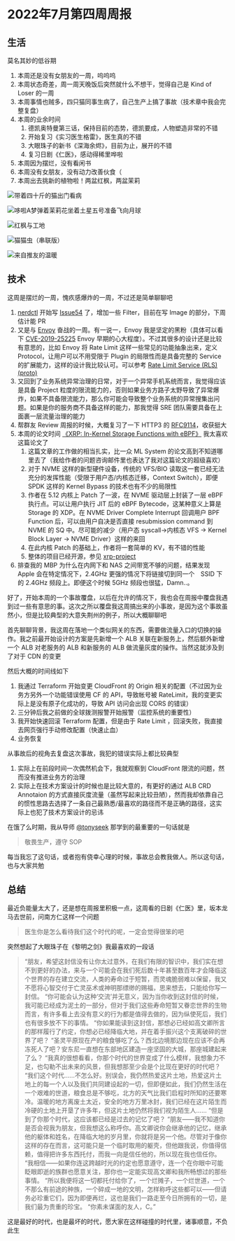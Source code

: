 # 2022年7月第四周周报

## 生活

莫名其妙的低谷期

1. 本周还是没有女朋友的一周，呜呜呜
2. 本周状态奇差，周一周天晚饭后突然就什么不想干，觉得自己是 Kind of Loser 的一周
3. 本周事情也贼多，四只猫同事生病了，自己生产上搞了事故（技术章中我会完整复盘）
4. 本周的业余时间
    1. 德凯奥特曼第三话，保持目前的态势，德凯要成，人物塑造非常的不错
    2. 开始复习《实习医生格雷》，医生真的不错
    3. 大眼珠子的新书《深海余烬》，目前为止，展开的不错
    4. 复习日剧《仁医》，感动得稀里哗啦
5. 本周因为摆烂，没有看闲书
6. 本周没有女朋友，没有动力改善伙食（
7. 本周出去挑新的植物啦！两盆红枫，两盆茉莉

![带着四十斤的猫出门看病](https://user-images.githubusercontent.com/7054676/180651768-ede748c8-145f-4df7-9882-bb8ab4d0475b.png)

![哆啦A梦弹着茉莉花坐着土星五号准备飞向月球](https://user-images.githubusercontent.com/7054676/180651773-85b59d0c-ab42-4358-ae21-fc6ede8bd540.png)

![红枫与工地](https://user-images.githubusercontent.com/7054676/180651779-53e74013-6187-4e54-88f9-cfaca9e5b565.png)

![猫猫虫（串联版）](https://user-images.githubusercontent.com/7054676/180651787-067fb7a8-2a20-4d67-88e3-ab02971d7765.png)

![来自推友的温暖](https://user-images.githubusercontent.com/7054676/180653612-01e290f8-4f15-450f-8b07-f2c570507722.png)

## 技术

这周是摆烂的一周，愧疚感爆炸的一周，不过还是简单聊聊吧

1. [nerdctl](https://github.com/containerd/nerdctl) 开始写 [Issue54](https://github.com/containerd/nerdctl/issues/54) 了，增加一些 Filter，目前在写 Image 的部分，下周估计能 PR
2. 又是与 [Envoy](https://github.com/envoyproxy/envoy) 奋战的一周。有一说一，Envoy 我是坚定的黑粉（具体可以看下 [CVE-2019-25225](https://github.com/envoyproxy/envoy/blob/main/security/postmortems/cve-2019-15225.md) Envoy 早期的心大程度）。不过其很多的设计还是比较有意思的，比如 Envoy 将 Rate Limit 这样一些常见的功能抽象出来，定义 Protocol，让用户可以不用受限于 Plugin 的局限性而是具备完整的 Service 的扩展能力，这样的设计我比较认可。可以参考 [Rate Limit Service (RLS) (proto)](https://www.envoyproxy.io/docs/envoy/latest/api-v3/service/ratelimit/v3/rls.proto)
3. 又回到了业务系统异常治理的日常，对于一个异常手机系统而言，我觉得应该是具备 Project 粒度的限流能力的，否则如果业务方路子太野导致了异常爆炸，如果不具备限流能力，那么你可能会导致整个业务系统的异常搜集出问题。如果是你的服务商不具备这样的能力，那我觉得 SRE 团队需要具备在上面裹一层流量治理的能力
4. 帮群友 Review 周报的时候，大概复习了一下 HTTP3 的 [RFC9114](https://datatracker.ietf.org/doc/rfc9114/)，收获挺大
5. 本周的论文时间 [《XRP: In-Kernel Storage Functions with eBPF》](https://www.usenix.org/conference/osdi22/presentation/zhong) 我太喜欢这篇论文了
    1. 这篇文章的工作做的相当扎实，比一众 ML System 的论文高到不知道哪里去了（我给作者的问题咨询邮件里也表达了我对这篇论文的超级喜欢）
    2. 对于 NVME 这样的新型硬件设备，传统的 VFS/BIO 读取这一套已经无法充分的发挥性能（受限于用户态/内核态迁移，Context Switch），即便 SPDK 这样的 Kernel Bypass 的技术也有不少的局限性
    3. 作者在 5.12 内核上 Patch 了一波，在 NVME 驱动层上封装了一层 eBPF 执行点。可以让用户执行 JIT 后的 eBPF Bytecode，这某种意义上算是 Storage 的 XDP。在 NVME Driver Complete Interrupt 回调用户 BPF Function 后，可以由用户自决是否直接 resubmission command 到 NVME 的 SQ 中。尽可能的减少（用户态 syscall->内核态 VFS -> Kernel Block Layer -> NVME Driver）这样的来回
    4. 在此内核 Patch 的基础上，作者将一套简单的 KV，有不错的性能
    5. 整体的项目已经开源，参见 [xrp-project](https://github.com/xrp-project)
6. 排查我的 MBP 为什么在内网下和 NAS 之间带宽不够的问题，结果发现 Apple 会在特定情况下，2.4GHz 更强的情况下将链接切到同一个　SSID 下的 2.4GHz 频段上。即便这个时候 5GHz 频段也很猛，Damn..。

好了，开始本周的一个事故覆盘，以后在允许的情况下，我也会在周报中覆盘我遇到过一些有意思的事。这次之所以覆盘我这周搞出来的小事故，是因为这个事故虽然小，但是比较典型的大意失荆州的例子，所以大概聊聊吧

首先聊聊背景，我这周在落地一个类似网关的东西，需要做流量入口的切换的操作。我之前最开始设计的方案是先新增一个 ALB 关联在新服务上，然后额外新增一个 ALB 对老服务的 ALB 和新服务的 ALB 做流量灰度的操作。当然这就涉及到了对于 CDN 的变更

然后大概的时间线如下

1. 我通过 Terraform 开始变更 CloudFront 的 Origin 相关的配置（不过因为业务方另外一个功能错误使用 CF 的 API，导致帐号被 RateLimit，我的变更实际上是没有原子化成功的，导致 API 访问会出现 CORS 的错误）
2. 三分钟后我之前做的全球拨测报警开始报警（监控系统的重要性）
3. 我开始快速回滚 Terraform 配置，但是由于 Rate Limit ，回滚失败，我直接去网页强行手动修改配置（快速止血）
4. 业务恢复

从事故后的视角去复盘这次事故，我犯的错误实际上都比较典型

1. 实际上在前段时间一次偶然机会下，我就观察到 CloudFront 限流的问题，然而没有推进业务方的治理
2. 实际上在技术方案设计的时候也是比较大意的，有更好的通过 ALB CRD Annotaion 的方式直接灰度流量（虽然写起来比较丑陋），然而我却依靠自己的惯性思路去选择了一条自己最熟悉/最喜欢的路径而不是正确的路径，这实际上也犯了技术方案设计的忌讳

在饿了么时期，我从导师 [@tonyseek](https://twitter.com/tonyseek) 那学到的最重要的一句话就是

> 敬畏生产，遵守 SOP

每当我忘了这句话，或者抱有侥幸心理的时候，事故总会教我做人。所以这句话，也与大家共勉

## 总结

最近负能量太大了，还是想在周报里积极一点，这周看的日剧《仁医》里，坂本龙马去世前，问南方仁这样一个问题

> 医生你是怎么看待我们这个时代的呢，一定会觉得很笨的吧

突然想起了大眼珠子在《黎明之剑》我最喜欢的一段话

> “朋友，希望这封信没有让你太过意外，在我们有限的智识中，我们实在想不到更好的办法，来与一个可能会在我们死后数十年甚至数百年才会降临这个世界的存在建立交流，人类的寿命过于短暂，而灵魂脆弱难以保留，我又不愿将心智交付于亡灵巫术或神明那缥缈的赐福，思来想去，只能给你写一封信。
> “你可能会认为这种‘交流’并无意义，因为当你收到这封信的时候，我可能已经成为泥土的一部分，但对于我们这些寿命短暂又眷恋世界的生物而言，有许多看上去没有意义的行为都是值得去做的，因为纵使死后，我们也有很多放不下的事情。
> “你如果能读到这封信，那想必已经如高文卿所言的那样履行了约定，你想必已经降临大地，并在着手振兴这个支离破碎的世界了吧？
> “圣灵平原现在产的粮食够吃了么？西北边境那边现在应该不会再冻死人了吧？安东尼一直想在东部地区建造一座坚固的大城，那座城建起来了么？
> “我真的很想看看，你那个时代的世界变成了什么模样，我想象力不足，也勾勒不出未来的风景，但我想那至少会是个比现在更好的时代吧？
> “我们这个时代……不怎么好。别误会，我仍然热爱这片土地，热爱这片土地上的每一个人以及我们共同建设起的一切，但即便如此，我们仍然生活在一个艰难的世道，粮食总是不够吃，北方的天气比我们启程时所知的还要寒冷。温暖的地方离废土太近，安全的地方万里冰封，我们已经在这片陌生而冷硬的土地上开垦了许多年，但这片土地仍然将我们视为陌生人……
> “但是到了你那个时代，这应该都已经是过去的记忆了吧？
>“朋友——我不知道你是否会视我为朋友，但我想这么称呼你。高文卿说你会继承他的记忆，继承他的躯体和姓名，在降临大地的岁月里，你就将是另一个他。尽管对于像你这样的存在而言，这可能只是一个临时取用的躯壳，但他跟我说，你值得信赖，值得把许多东西托付，而我一向是信任他的，所以现在我也信任你。
> “我相信——如果你连这跨越时光的约定也愿意遵守，连一个在你眼中可能眨眼即逝的族群也愿意关注，那你也一定能实现高文卿和我所畅想过的那些事情。
> “所以我便将这一切都托付给你了，一个烂摊子，一个烂世道，一个不那么有前途的种族，一个碎成一地的文明，怎样称呼这些都可以——但请务必珍重它们，因为即便再烂，这也是我们一路走至今日所拥有的一切，是我们最为贵重的珍宝。
> “你素未谋面的友人，C。”

这是最好的时代，也是最坏的时代，愿大家在这样碰撞的时代里，诸事顺意，不负此生
